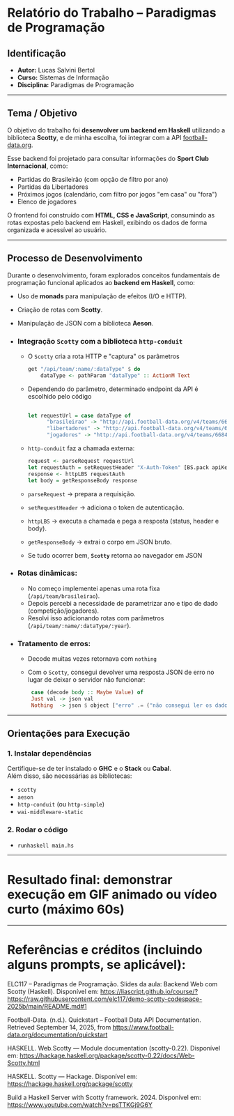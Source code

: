 # Relatório do Trabalho – Paradigmas de Programação

## Identificação

- **Autor:** Lucas Salvini Bertol  
- **Curso:** Sistemas de Informação  
- **Disciplina:** Paradigmas de Programação  

---

## Tema / Objetivo

O objetivo do trabalho foi **desenvolver um backend em Haskell** utilizando a biblioteca **Scotty**, e de minha escolha, foi integrar com a API [football-data.org](https://www.football-data.org/).  

Esse backend foi projetado para consultar informações do **Sport Club Internacional**, como:  
- Partidas do Brasileirão (com opção de filtro por ano)  
- Partidas da Libertadores  
- Próximos jogos (calendário, com filtro por jogos "em casa" ou "fora")  
- Elenco de jogadores  

O frontend foi construído com **HTML, CSS e JavaScript**, consumindo as rotas expostas pelo backend em Haskell, exibindo os dados de forma organizada e acessível ao usuário.  

---

## Processo de Desenvolvimento

Durante o desenvolvimento, foram explorados conceitos fundamentais de programação funcional aplicados ao **backend em Haskell**, como:  
- Uso de **monads** para manipulação de efeitos (I/O e HTTP).  
- Criação de rotas com **Scotty**.  
- Manipulação de JSON com a biblioteca **Aeson**.  

- ### **Integração `Scotty` com a biblioteca `http-conduit`**
    - O `Scotty` cria a rota HTTP e "captura" os parâmetros
 
      ~~~haskell
      get "/api/team/:name/:dataType" $ do
          dataType <- pathParam "dataType" :: ActionM Text
      ~~~
      
    - Dependendo do parâmetro, determinado endpoint da API é escolhido pelo código
 
      ~~~haskell
    
      let requestUrl = case dataType of
            "brasileirao" -> "http://api.football-data.org/v4/teams/6684/matches?competitions=2013&season=2025"
            "libertadores" -> "http://api.football-data.org/v4/teams/6684/matches?competitions=2152&season=2025"
            "jogadores" -> "http://api.football-data.org/v4/teams/6684"
      ~~~ 

    - `http-conduit` faz a chamada externa:


       ~~~haskell
       request <- parseRequest requestUrl
       let requestAuth = setRequestHeader "X-Auth-Token" [BS.pack apiKey] request
       response <- httpLBS requestAuth
       let body = getResponseBody response
      ~~~
       
   - `parseRequest` → prepara a requisição.
   - `setRequestHeader` → adiciona o token de autenticação.
   - `httpLBS` → executa a chamada e pega a resposta (status, header e body).
   - `getResponseBody` → extrai o corpo em JSON bruto.
 
   - Se tudo ocorrer bem, **`Scotty`** retorna ao navegador em JSON

- ### **Rotas dinâmicas:**  
    - No começo implementei apenas uma rota fixa (`/api/team/brasileirao`).  
    - Depois percebi a necessidade de parametrizar ano e tipo de dado (competição/jogadores).  
    - Resolvi isso adicionando rotas com parâmetros (`/api/team/:name/:dataType/:year`).

- ### **Tratamento de erros:**
  - Decode muitas vezes retornava com `nothing`
  - Com o `Scotty`, consegui devolver uma resposta JSON de erro no lugar de deixar o servidor não funcionar:
 
    ~~~haskell
     case (decode body :: Maybe Value) of
     Just val -> json val
     Nothing  -> json $ object ["erro" .= ("não consegui ler os dados" :: String)]
    ~~~
---

## Orientações para Execução

### 1. Instalar dependências
Certifique-se de ter instalado o **GHC** e o **Stack** ou **Cabal**.  
Além disso, são necessárias as bibliotecas:  
- `scotty`  
- `aeson`  
- `http-conduit` (ou `http-simple`)  
- `wai-middleware-static`

### 2. Rodar o código
- `runhaskell main.hs`

---

# Resultado final: demonstrar execução em GIF animado ou vídeo curto (máximo 60s)

---

# Referências e créditos (incluindo alguns prompts, se aplicável): 

ELC117 – Paradigmas de Programação. Slides da aula: Backend Web com Scotty (Haskell). Disponível em: https://liascript.github.io/course/?https://raw.githubusercontent.com/elc117/demo-scotty-codespace-2025b/main/README.md#1

Football-Data. (n.d.). Quickstart – Football Data API Documentation. Retrieved September 14, 2025, from https://www.football-data.org/documentation/quickstart

HASKELL. Web.Scotty — Module documentation (scotty-0.22). Disponível em: https://hackage.haskell.org/package/scotty-0.22/docs/Web-Scotty.html

HASKELL. Scotty — Hackage. Disponível em: https://hackage.haskell.org/package/scotty

Build a Haskell Server with Scotty framework. 2024. Disponível em: https://www.youtube.com/watch?v=psTTKGj9G6Y




